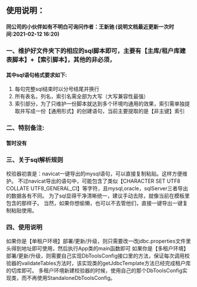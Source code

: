 ## 使用说明：
#### 同公司的小伙伴如有不明白可询问作者：王新驰 (说明文档最近更新一次时间:2021-02-12 16:20)

### 一、维护好文件夹下的相应的sql脚本即可，主要有【主库/租户库建表脚本】+【索引脚本】，其他的非必须，
#### 其中sql语句格式要求如下:
1. 每句完整sql结束时以分号结尾并换行
2. 所有表名，列名，索引名需全部为大写（大写兼容性最强）
3. 索引部分，为了只维护一份脚本就达到多个环境均通用的效果，索引需单独提取并写成一份【通用形式】的创建语句，当前主要提取的是【非主键】索引

### 二、特别备注:
#### 暂时没有

### 三、关于sql解析规则
校验器初衷是：navicat一键导出的mysql语句，可以直接复制粘贴。这样方便维护。
不过navicat导出的语句中，可能包含了类似【CHARACTER SET UTF8 COLLATE UTF8_GENERAL_CI】等字符，且mysql,oracle，sqlServer三者导出的数据各有不同。
为了sql显得干净清晰统一，建议手动去除，就像当前在模板里包含的那样子。
当然，如果你想偷懒，也可以不去管他们，直接一键导出一键复制粘贴使用。

### 四、使用说明
如果你是【单租户环境】部署/更新/升级，则只需要改一改jdbc.properties文件里头得到地址即可使用，然后执行App类的main函数即可
如果你是【多租户环境】部署/更新/升级，则需要自己实现DbToolsConfig接口里的方法，保证每次调用校验器的validateTables方法时，该实现类的getJdbcTemplate方法已经完成租户库的切库即可。
多租户环境新建校验器的时候，使用自己的那个DbToolsConfig实现类，而不再使用StandaloneDbToolsConfig。
